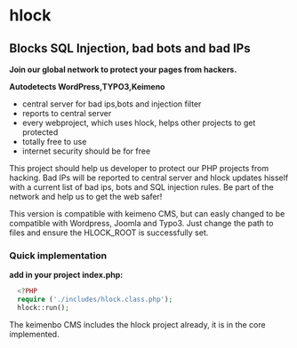 # hlock
## Blocks SQL Injection, bad bots and bad IPs

**Join our global network to protect your pages from hackers.** 

**Autodetects WordPress,TYPO3,Keimeno**

- central server for bad ips,bots and injection filter
- reports to central server
- every webproject, which uses hlock, helps other projects to get protected
- totally free to use
- internet security should be for free

This project should help us developer to protect our PHP projects from hacking. Bad IPs will be reported to central server 
and hlock updates hisself with a current list of bad ips, bots and SQL injection rules.
Be part of the network and help us to get the web safer!
 
This version is compatible with keimeno CMS, but can easly changed to be compatible with Wordpress, Joomla and Typo3.
Just change the path to files and ensure the HLOCK_ROOT is successfully set.
 
### Quick implementation
**add in your project index.php:**

```php
  <?PHP
  require ('./includes/hlock.class.php');
  hlock::run();
```
 
The keimenbo CMS includes the hlock project already, it is in the core implemented.
